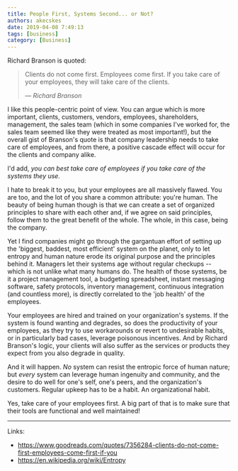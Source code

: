```yaml
---
title: People First, Systems Second... or Not?
authors: akecskes
date: 2019-04-08 7:49:13
tags: [business]
category: [Business]
---
```



<p>Richard Branson is quoted:</p>
<blockquote class="inlinequote">
<p>Clients do not come first. Employees come first. If you take care of your employees, they will take care of the clients.</p>
<cite>— Richard Branson</cite></blockquote>
<p> I like this people-centric point of view. You can argue which is more important, clients, customers, vendors, employees, shareholders, management, the sales team (which in some companies I've worked for, the sales team seemed like they were treated as most important!), but the overall gist of Branson's quote is that company leadership needs to take care of employees, and from there, a positive cascade effect will occur for the clients and company alike.</p>
<p>I'd add, <em>you can best take care of employees if you take care of the systems they use.</em></p>


<!--truncate-->


<p>I hate to break it to you, but your employees are all massively flawed. You are too, and the lot of you share a common attribute: you're human. The beauty of being human though is that we can create a set of organized principles to share with each other and, if we agree on said principles, follow them to the great benefit of the whole. The whole, in this case, being the company.</p>
<p>Yet I find companies might go through the gargantuan effort of setting up the 'biggest, baddest, most efficient' system on the planet, only to let entropy and human nature erode its original purpose and the principles behind it. Managers let their systems age without regular checkups -- which is not unlike what many humans do. The health of those systems, be it a project management tool, a budgeting spreadsheet, instant messaging software, safety protocols, inventory management, continuous integration (and countless more), is directly correlated to the 'job health' of the employees.</p>
<p>Your employees are hired and trained on your organization's systems. If the system is found wanting and degrades, so does the productivity of your employees, as they try to use workarounds or revert to undesirable habits, or in particularly bad cases, leverage poisonous incentives. And by Richard Branson's logic, your clients will also suffer as the services or products they expect from you also degrade in quality.</p>
<p>And it will happen. <em>No</em> system can resist the entropic force of human nature; but <em>every</em> system can leverage human ingenuity and community, and the desire to do well for one's self, one's peers, and the organization's customers. Regular upkeep has to be a habit. An organizational habit.</p>
<p>Yes, take care of your employees first. A big part of that is to make sure that their tools are functional and well maintained! </p>
<hr />
<p>Links:</p>
<ul>
<li><a href="https://www.goodreads.com/quotes/7356284-clients-do-not-come-first-employees-come-first-if-you">https://www.goodreads.com/quotes/7356284-clients-do-not-come-first-employees-come-first-if-you</a></li>
<li><a href="https://en.wikipedia.org/wiki/Entropy">https://en.wikipedia.org/wiki/Entropy</a></li>
</ul>